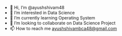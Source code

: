 - 👋 Hi, I’m @ayushshivam48
- 👀 I’m interested in Data Science
- 🌱 I’m currently learning Operating System
- 💞️ I’m looking to collaborate on Data Science Project
- 📫 How to reach me ayushshivambca48@gmail.com
<!---
ayushshivam48/ayushshivam48 is a ✨ special ✨ repository because its `README.md` (this file) appears on your GitHub profile.
You can click the Preview link to take a look at your changes.
--->
